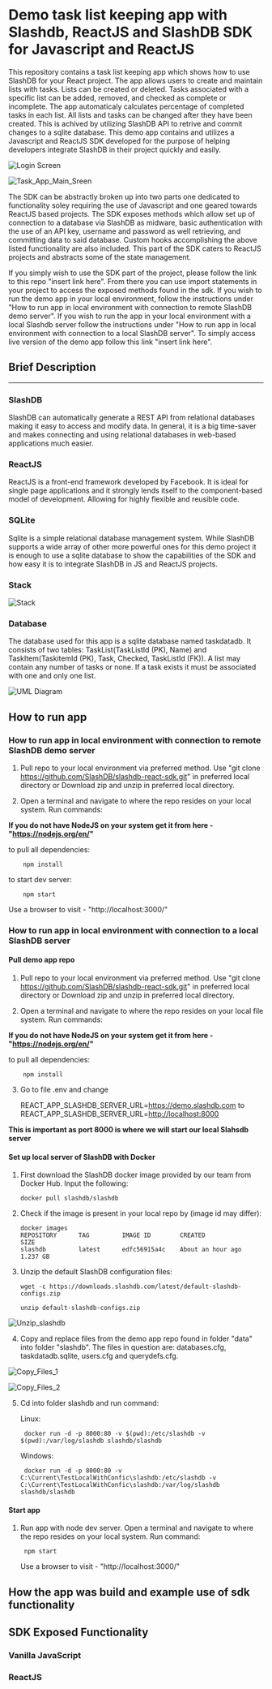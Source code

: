 # Demo task list keeping app with Slashdb, ReactJS and SlashDB SDK for Javascript and ReactJS

This repository contains a task list keeping app which shows how to use SlashDB for your React project. The app allows users to create and maintain lists with tasks. Lists can be created or deleted. Tasks associated with a specific list can be added, removed, and checked as complete or incomplete. The app automaticaly calculates percentage of completed tasks in each list. All lists and tasks can be changed after they have been created. This is achived by utilizing SlashDB API to retrive and commit changes to a sqlite database. This demo app contains and utilizes a Javascript and ReactJS SDK developed for the purpose of helping developers integrate SlashDB in their project quickly and easily.

![Login Screen](https://github.com/SlashDB/slashdb-react-sdk/blob/main/public/images/Login_Screen.jpg 'Login Screen')

![Task_App_Main_Sreen](https://github.com/SlashDB/slashdb-react-sdk/blob/main/public/images/Task_App_Main_Sreen.jpg 'Task_App_Main_Sreen')

The SDK can be abstractly broken up into two parts one dedicated to functionality soley requiring the use of Javascript and one geared towards ReactJS based projects. The SDK exposes methods which allow set up of connection to a database via SlashDB as midware, basic authentication with the use of an API key, username and password as well retrieving, and committing data to said database. Custom hooks accomplishing the above listed functionality are also included. This part of the SDK caters to ReactJS projects and abstracts some of the state management.

If you simply wish to use the SDK part of the project, please follow the link to this repo "insert link here". From there you can use import statements in your project to access the exposed methods found in the sdk. If you wish to run the demo app in your local environment, follow the instructions under "How to run app in local environment with connection to remote SlashDB demo server". If you wish to run the app in your local environment with a local Slashdb server follow the instructions under "How to run app in local environment with connection to a local SlashDB server". To simply access live version of the demo app follow this link "insert link here".

## Brief Description

---

### SlashDB

SlashDB can automatically generate a REST API from relational databases making it easy to access and modify data. In general, it is a big time-saver and makes connecting and using relational databases in web-based applications much easier.

### ReactJS

ReactJS is a front-end framework developed by Facebook. It is ideal for single page applications and it strongly lends itself to the component-based model of development. Allowing for highly flexible and reusible code.

### SQLite

Sqlite is a simple relational database management system. While SlashDB supports a wide array of other more powerful ones for this demo project it is enough to use a sqlite database to show the capabilities of the SDK and how easy it is to integrate SlashDB in JS and ReactJS projects.

### Stack

![Stack](https://github.com/SlashDB/slashdb-react-sdk/blob/main/public/images/Stack.jpg 'Stack')

### Database

The database used for this app is a sqlite database named taskdatadb. It consists of two tables: TaskList(TaskListId (PK), Name) and TaskItem(TaskitemId (PK), Task, Checked, TaskListId (FK)). A list may contain any number of tasks or none. If a task exists it must be associated with one and only one list.

![UML Diagram](https://github.com/SlashDB/slashdb-react-sdk/blob/main/public/images/UML_Diagram.jpg 'UML Diagram')

## How to run app

### How to run app in local environment with connection to remote SlashDB demo server

1. Pull repo to your local environment via preferred method. Use "git clone <https://github.com/SlashDB/slashdb-react-sdk.git>" in preferred local directory or Download zip and unzip in preferred local directory.

2. Open a terminal and navigate to where the repo resides on your local system. Run commands:

**If you do not have NodeJS on your system get it from here - "https://nodejs.org/en/"**

to pull all dependencies:

        npm install

to start dev server:

        npm start

Use a browser to visit - "http://localhost:3000/"

### How to run app in local environment with connection to a local SlashDB server

#### Pull demo app repo

1. Pull repo to your local environment via preferred method. Use "git clone <https://github.com/SlashDB/slashdb-react-sdk.git>" in preferred local directory or Download zip and unzip in preferred local directory.

2. Open a terminal and navigate to where the repo resides on your local file system. Run commands:

**If you do not have NodeJS on your system get it from here - "https://nodejs.org/en/"**

to pull all dependencies:

        npm install

3. Go to file .env and change

   REACT_APP_SLASHDB_SERVER_URL=<https://demo.slashdb.com>
   to
   REACT_APP_SLASHDB_SERVER_URL=<http://localhost:8000>

**This is important as port 8000 is where we will start our local Slahsdb server**

#### Set up local server of SlashDB with Docker

1.  First download the SlashDB docker image provided by our team from Docker Hub. Input the following:

        docker pull slashdb/slashdb

2.  Check if the image is present in your local repo by (image id may differ):

        docker images
        REPOSITORY      TAG         IMAGE ID        CREATED             SIZE
        slashdb         latest      edfc56915a4c    About an hour ago   1.237 GB

3.  Unzip the default SlashDB configuration files:

        wget -c https://downloads.slashdb.com/latest/default-slashdb-configs.zip

        unzip default-slashdb-configs.zip

![Unzip_slashdb](https://github.com/SlashDB/slashdb-react-sdk/blob/main/public/images/unzip_slashdb.jpg 'Unzip_slashdb')

4.  Copy and replace files from the demo app repo found in folder "data" into folder "slashdb". The files in question are: databases.cfg, taskdatadb.sqlite, users.cfg and querydefs.cfg.

![Copy_Files_1](https://github.com/SlashDB/slashdb-react-sdk/blob/main/public/images/Copy_Files_1.jpg 'Copy_Files_1')

![Copy_Files_2](https://github.com/SlashDB/slashdb-react-sdk/blob/main/public/images/Copy_Files_2.jpg 'Copy_Files_2')

5.  Cd into folder slashdb and run command:

    Linux:

         docker run -d -p 8000:80 -v $(pwd):/etc/slashdb -v $(pwd):/var/log/slashdb slashdb/slashdb

    Windows:

         docker run -d -p 8000:80 -v C:\Current\TestLocalWithConfic\slashdb:/etc/slashdb -v C:\Current\TestLocalWithConfic\slashdb:/var/log/slashdb slashdb/slashdb

#### Start app

1.  Run app with node dev server. Open a terminal and navigate to where the repo resides on your local system. Run command:

         npm start

    Use a browser to visit - "http://localhost:3000/"

## How the app was build and example use of sdk functionality

## SDK Exposed Functionality

### Vanilla JavaScript

### ReactJS
